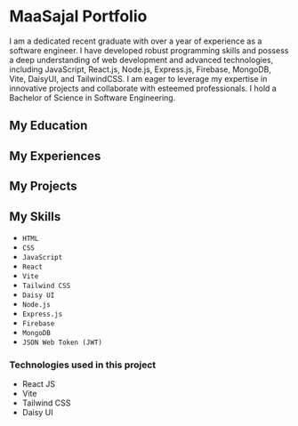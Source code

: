 # MaaSajal Portfolio

I am a dedicated recent graduate with over a year of experience as a software engineer. I have developed robust programming skills and possess a deep understanding of web development and advanced technologies, including JavaScript, React.js, Node.js, Express.js, Firebase, MongoDB, Vite, DaisyUI, and TailwindCSS. I am eager to leverage my expertise in innovative projects and collaborate with esteemed professionals. I hold a Bachelor of Science in Software Engineering.

## My Education

## My Experiences

## My Projects

## My Skills

- `HTML`
- `CSS`
- `JavaScript`
- `React`
- `Vite`
- `Tailwind CSS`
- `Daisy UI`
- `Node.js`
- `Express.js`
- `Firebase`
- `MongoDB`
- `JSON Web Token (JWT)`

### Technologies used in this project

- React JS
- Vite
- Tailwind CSS
- Daisy UI
